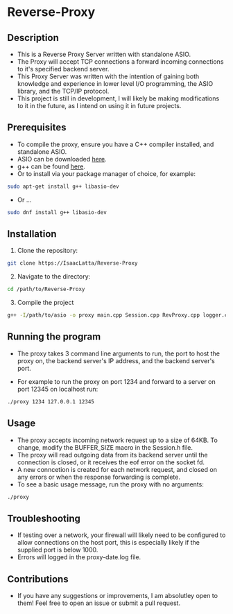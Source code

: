 # Reverse-Proxy

## Description

- This is a Reverse Proxy Server written with standalone ASIO.
- The Proxy will accept TCP connections a forward incoming connections to it's specified backend server.
- This Proxy Server was written with the intention of gaining both knowledge and experience in lower level I/O programming, the ASIO library, and the TCP/IP protocol.
- This project is still in development, I will likely be making modifications to it in the future, as I intend on using it in future projects.

## Prerequisites

- To compile the proxy, ensure you have a C++ compiler installed, and standalone ASIO.
- ASIO can be downloaded [here](https://think-async.com/Asio/Download.html).
- g++ can be found [here](https://gcc.gnu.org/).
- Or to install via your package manager of choice, for example:
```bash
sudo apt-get install g++ libasio-dev
```
- Or ...

```bash
sudo dnf install g++ libasio-dev
```

## Installation

1. Clone the repository:
```bash
git clone https://IsaacLatta/Reverse-Proxy
```

2. Navigate to the directory:
```bash
cd /path/to/Reverse-Proxy
```

3. Compile the project
```bash
g++ -I/path/to/asio -o proxy main.cpp Session.cpp RevProxy.cpp logger.cpp
```

## Running the program

- The proxy takes 3 command line arguments to run, the port to host the proxy on, the backend server's IP address, and the backend server's port.

- For example to run the proxy on port 1234 and forward to a server on port 12345 on localhost run:
```bash
./proxy 1234 127.0.0.1 12345
```

## Usage

- The proxy accepts incoming network request up to a size of 64KB. To change, modify the BUFFER_SIZE macro in the Session.h file.
- The proxy will read outgoing data from its backend server until the connection is closed, or it receives the eof error on the socket fd.
- A new conncetion is created for each network request, and closed on any errors or when the response forwarding is complete.
- To see a basic usage message, run the proxy with no arguments:
```bash
./proxy
```

## Troubleshooting
- If testing over a network, your firewall will likely need to be configured to allow connections on the host port, this is especially likely if the supplied port is below 1000.
- Errors will logged in the proxy-date.log file.

## Contributions
- If you have any suggestions or improvements, I am absolutley open to them! Feel free to open an issue or submit a pull request.
